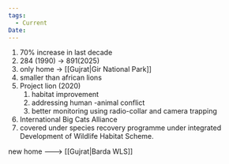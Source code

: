 ```yaml
---
tags:
  - Current
Date:
---
```

1. 70% increase in last decade
2. 284 (1990)  -> 891(2025)
3. only home -> [[Gujrat|Gir National Park]]
4. smaller than african lions
5. Project lion (2020) 
	1. habitat improvement
	2. addressing human -animal conflict
	3. better monitoring using radio-collar and camera trapping
6. International Big Cats Alliance
7. covered under species recovery programme under integrated Development of Wildlife Habitat Scheme.

new home ---> [[Gujrat|Barda WLS]]
